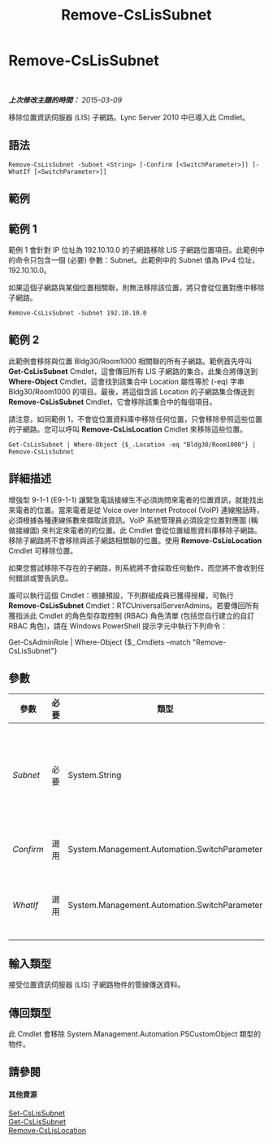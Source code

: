 ﻿---
title: Remove-CsLisSubnet
TOCTitle: Remove-CsLisSubnet
ms:assetid: f8a87038-cc71-4fec-8496-574da0aa963f
ms:mtpsurl: https://technet.microsoft.com/zh-tw/library/Gg413053(v=OCS.15)
ms:contentKeyID: 49292870
ms.date: 08/24/2015
mtps_version: v=OCS.15
ms.translationtype: HT
---

# Remove-CsLisSubnet

 

_**上次修改主題的時間：** 2015-03-09_

移除位置資訊伺服器 (LIS) 子網路。Lync Server 2010 中已導入此 Cmdlet。

## 語法

    Remove-CsLisSubnet -Subnet <String> [-Confirm [<SwitchParameter>]] [-WhatIf [<SwitchParameter>]]

## 範例

## 範例 1

範例 1 會針對 IP 位址為 192.10.10.0 的子網路移除 LIS 子網路位置項目。此範例中的命令只包含一個 (必要) 參數：Subnet。此範例中的 Subnet 值為 IPv4 位址，192.10.10.0。

如果這個子網路與某個位置相關聯，則無法移除該位置，將只會從位置對應中移除子網路。

    Remove-CsLisSubnet -Subnet 192.10.10.0

## 範例 2

此範例會移除與位置 Bldg30/Room1000 相關聯的所有子網路。範例首先呼叫 **Get-CsLisSubnet** Cmdlet，這會傳回所有 LIS 子網路的集合。此集合將傳送到 **Where-Object** Cmdlet，這會找到該集合中 Location 屬性等於 (-eq) 字串 Bldg30/Room1000 的項目。最後，將這個含該 Location 的子網路集合傳送到 **Remove-CsLisSubnet** Cmdlet，它會移除該集合中的每個項目。

請注意，如同範例 1，不會從位置資料庫中移除任何位置，只會移除參照這些位置的子網路。您可以呼叫 **Remove-CsLisLocation** Cmdlet 來移除這些位置。

    Get-CsLisSubnet | Where-Object {$_.Location -eq "Bldg30/Room1000"} | Remove-CsLisSubnet

## 詳細描述

增強型 9-1-1 (E9-1-1) 讓緊急電話接線生不必須詢問來電者的位置資訊，就能找出來電者的位置。當來電者是從 Voice over Internet Protocol (VoIP) 連線撥話時，必須根據各種連線係數來擷取該資訊。VoIP 系統管理員必須設定位置對應圖 (稱做接線圖) 來判定來電者的的位置。此 Cmdlet 會從位置組態資料庫移除子網路。移除子網路將不會移除與該子網路相關聯的位置。使用 **Remove-CsLisLocation** Cmdlet 可移除位置。

如果您嘗試移除不存在的子網路，則系統將不會採取任何動作，而您將不會收到任何錯誤或警告訊息。

誰可以執行這個 Cmdlet：根據預設，下列群組成員已獲得授權，可執行 **Remove-CsLisSubnet** Cmdlet：RTCUniversalServerAdmins。若要傳回所有獲指派此 Cmdlet 的角色型存取控制 (RBAC) 角色清單 (包括您自行建立的自訂 RBAC 角色)，請在 Windows PowerShell 提示字元中執行下列命令：

Get-CsAdminRole | Where-Object {$\_.Cmdlets –match "Remove-CsLisSubnet"}

## 參數


<table>
<colgroup>
<col style="width: 25%" />
<col style="width: 25%" />
<col style="width: 25%" />
<col style="width: 25%" />
</colgroup>
<thead>
<tr class="header">
<th>參數</th>
<th>必要</th>
<th>類型</th>
<th>說明</th>
</tr>
</thead>
<tbody>
<tr class="odd">
<td><p><em>Subnet</em></p></td>
<td><p>必要</p></td>
<td><p>System.String</p></td>
<td><p>您要移除之子網路的 IP 位址。此值必須是 IPv4 位址 (以句點區隔位數，例如 192.0.2.0)。</p></td>
</tr>
<tr class="even">
<td><p><em>Confirm</em></p></td>
<td><p>選用</p></td>
<td><p>System.Management.Automation.SwitchParameter</p></td>
<td><p>在執行命令前先提示確認。</p></td>
</tr>
<tr class="odd">
<td><p><em>WhatIf</em></p></td>
<td><p>選用</p></td>
<td><p>System.Management.Automation.SwitchParameter</p></td>
<td><p>說明執行命令時若不實際執行命令的後果。</p></td>
</tr>
</tbody>
</table>


## 輸入類型

接受位置資訊伺服器 (LIS) 子網路物件的管線傳送資料。

## 傳回類型

此 Cmdlet 會移除 System.Management.Automation.PSCustomObject 類型的物件。

## 請參閱

#### 其他資源

[Set-CsLisSubnet](set-cslissubnet.md)  
[Get-CsLisSubnet](get-cslissubnet.md)  
[Remove-CsLisLocation](remove-cslislocation.md)

